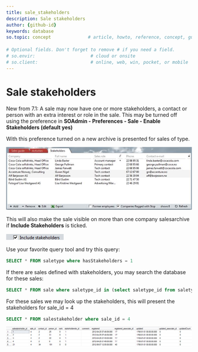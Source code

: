 ```yaml
---
title: sale_stakeholders
description: Sale stakeholders
author: {github-id}
keywords: database
so.topic: concept              # article, howto, reference, concept, guide

# Optional fields. Don't forget to remove # if you need a field.
# so.envir:                     # cloud or onsite
# so.client:                    # online, web, win, pocket, or mobile
---
```


# Sale stakeholders

New from 7.1: A sale may now have one or more stakeholders, a contact or person with an extra interest or role in the sale. This may be turned off using the preference in **SOAdmin - Preferences - Sale - Enable Stakeholders (default yes)**

With this preference turned on a new archive is presented for sales of type.

![Stakeholders][img1]

This will also make the sale visible on more than one company salesarchive if **Include Stakeholders** is ticked.

![Include Stakeholders][img2]

Use your favorite query tool and try this query:

```SQL
SELECT * FROM saletype where hasStakeholders = 1
```

If there are sales defined with stakeholders, you may search the database for these sales:

```SQL
SELECT * FROM sale where saletype_id in (select saletype_id from saletype where hasStakeholders = 1)
```

For these sales we may look up the stakeholders, this will present the stakeholders for sale_id = 4

```SQL
SELECT * FROM salestakeholder where sale_id = 4
```

![SaleStakeholder table][img3]

<!-- Referenced images -->
[img1]: media/stakeholders.png
[img2]: media/include-stakeholders.png
[img3]: media/salestakeholder-table.png
